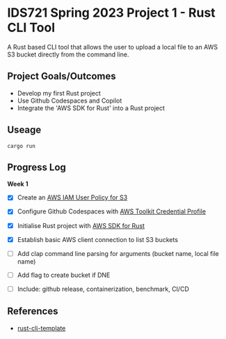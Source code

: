 # IDS721 Spring 2023 Project 1 - Rust CLI Tool

A Rust based CLI tool that allows the user to upload a local file to an AWS S3 bucket directly from the command line.

## Project Goals/Outcomes

* Develop my first Rust project
* Use Github Codespaces and Copilot
* Integrate the 'AWS SDK for Rust' into a Rust project

## Useage

```
cargo run
```

## Progress Log

**Week 1**
- [x] Create an [AWS IAM User Policy for S3](https://docs.aws.amazon.com/AmazonS3/latest/userguide/security-iam-awsmanpol.html)
- [x] Configure Github Codespaces with [AWS Toolkit Credential Profile](https://docs.aws.amazon.com/toolkit-for-vscode/latest/userguide/setup-credentials.html)
- [x] Initialise Rust project with [AWS SDK for Rust](https://github.com/awslabs/aws-sdk-rust)
- [x] Establish basic AWS client connection to list S3 buckets
- [ ] Add clap command line parsing for arguments (bucket name, local file name)
- [ ] Add flag to create bucket if DNE
- [ ] Include: github release, containerization, benchmark, CI/CD


## References

* [rust-cli-template](https://github.com/kbknapp/rust-cli-template)